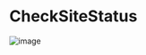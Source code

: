 # CheckSiteStatus
![image](https://user-images.githubusercontent.com/27860606/234857609-fca05cb3-b607-4ba6-9974-77adb6b592bb.png)
